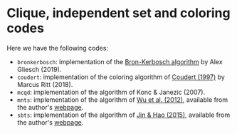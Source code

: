 # Clique, independent set and coloring codes

Here we have the following codes:

- `bronkerbosch`: implementation of the [Bron-Kerbosch algorithm](https://doi.org/10.1145%2F362342.362367) by Alex Gliesch (2019).
- `coudert`: implementation of the coloring algorithm of [Coudert (1997)](https://doi.org/10.1145/266021.266047) by Marcus Ritt (2018).
- `mcqd`: implementation of the algorithm of Konc & Janezic (2007).
- `mnts`: implementation of the algorithm of [Wu et al. (2012)](http://dx.doi.org/10.1007/s10479-012-1124-3), available from the author's [webpage](https://leria-info.univ-angers.fr/~jinkao.hao/).
- `sbts`: implementation of the algorithm of [Jin & Hao (2015)](http://dx.doi.org/10.1016/j.engappai.2014.08.007), available from the author's [webpage](https://leria-info.univ-angers.fr/~jinkao.hao/).
